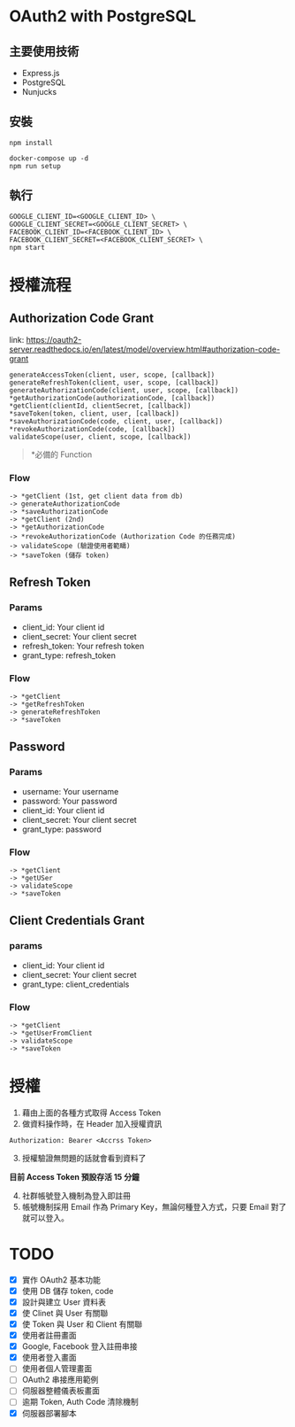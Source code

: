 OAuth2 with PostgreSQL
======================

主要使用技術
----------

- Express.js
- PostgreSQL
- Nunjucks

安裝
---

    npm install

    docker-compose up -d
    npm run setup

執行
---

    GOOGLE_CLIENT_ID=<GOOGLE_CLIENT_ID> \
    GOOGLE_CLIENT_SECRET=<GOOGLE_CLIENT_SECRET> \
    FACEBOOK_CLIENT_ID=<FACEBOOK_CLIENT_ID> \
    FACEBOOK_CLIENT_SECRET=<FACEBOOK_CLIENT_SECRET> \
    npm start

授權流程
=======

Authorization Code Grant
------------------------

link: https://oauth2-server.readthedocs.io/en/latest/model/overview.html#authorization-code-grant

```text
generateAccessToken(client, user, scope, [callback])
generateRefreshToken(client, user, scope, [callback])
generateAuthorizationCode(client, user, scope, [callback])
*getAuthorizationCode(authorizationCode, [callback])
*getClient(clientId, clientSecret, [callback])
*saveToken(token, client, user, [callback])
*saveAuthorizationCode(code, client, user, [callback])
*revokeAuthorizationCode(code, [callback])
validateScope(user, client, scope, [callback])
```
	
> *必備的 Function

### Flow

```text
-> *getClient (1st, get client data from db)
-> generateAuthorizationCode
-> *saveAuthorizationCode
-> *getClient (2nd)
-> *getAuthorizationCode
-> *revokeAuthorizationCode (Authorization Code 的任務完成)
-> validateScope (驗證使用者範疇)
-> *saveToken (儲存 token)
```
	
Refresh Token
-------------

### Params

- client_id: Your client id
- client_secret: Your client secret
- refresh_token: Your refresh token
- grant_type: refresh_token

### Flow

```text
-> *getClient
-> *getRefreshToken
-> generateRefreshToken
-> *saveToken
```

Password
------------------------

### Params

- username: Your username
- password: Your password
- client_id: Your client id
- client_secret: Your client secret
- grant_type: password

### Flow

```text
-> *getClient
-> *getUSer
-> validateScope
-> *saveToken
```

Client Credentials Grant
------------------------

### params

- client_id: Your client id
- client_secret: Your client secret
- grant_type: client_credentials

### Flow

```text
-> *getClient
-> *getUserFromClient
-> validateScope
-> *saveToken
```

授權
===========

1. 藉由上面的各種方式取得 Access Token
2. 做資料操作時，在 Header 加入授權資訊

```
Authorization: Bearer <Accrss Token>
```

3. 授權驗證無問題的話就會看到資料了

**目前 Access Token 預設存活 15 分鐘**

4. 社群帳號登入機制為登入即註冊
5. 帳號機制採用 Email 作為 Primary Key，無論何種登入方式，只要 Email 對了就可以登入。

TODO
====

- [x] 實作 OAuth2 基本功能
- [x] 使用 DB 儲存 token, code
- [x] 設計與建立 User 資料表
- [x] 使 Clinet 與 User 有關聯
- [x] 使 Token 與 User 和 Client 有關聯
- [X] 使用者註冊畫面
- [X] Google, Facebook 登入註冊串接
- [X] 使用者登入畫面
- [ ] 使用者個人管理畫面
- [ ] OAuth2 串接應用範例
- [ ] 伺服器整體儀表板畫面
- [ ] 逾期 Token, Auth Code 清除機制
- [X] 伺服器部署腳本
